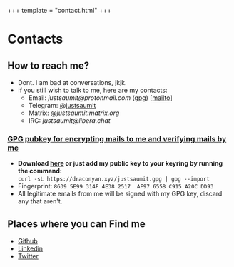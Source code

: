+++
template = "contact.html"
+++

Contacts
========

How to reach me?
----------------

*   Dont. I am bad at conversations, jkjk.
*   If you still wish to talk to me, here are my contacts:
    *   Email: _justsaumit@protonmail.com_ ([gpg](/justsaumit.gpg)) [[mailto](mailto:justsaumit@protonmail.com)]
    *   Telegram: [@justsaumit](https://t.me/justsaumit)
    *   Matrix: _@justsaumit:matrix.org_
    *   IRC: _justsaumit@libera.chat_

### <u>GPG pubkey for encrypting mails to me and verifying mails by me</u>

* **Download [here](/justsaumit.gpg) or just add my public key to your keyring by running the command:**  
`curl -sL https://draconyan.xyz/justsaumit.gpg | gpg --import`
* Fingerprint: `8639 5E99 314F 4E38 2517  AF97 6558 C915 A20C DD93`
* All legitimate emails from me will be signed with my GPG key, discard any that aren't.


Places where you can Find me
----------------

* [Github](https://github.com/justsaumit)
* [Linkedin](https://www.linkedin.com/in/justsaumit)
* [Twitter](https://twitter.com/justsaumit) 
